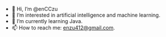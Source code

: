 - 👋 Hi, I’m @enCCzu
- 👀 I’m interested in artificial intelligence and machine learning. 
- 🌱 I’m currently learning Java.
- 📫 How to reach me: enzu412@gmail.com.

<!---
enCCzu/enCCzu is a ✨ special ✨ repository because its `README.md` (this file) appears on your GitHub profile.
You can click the Preview link to take a look at your changes.
--->
